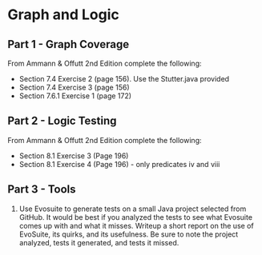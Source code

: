 # Graph and Logic

## Part 1 - Graph Coverage

From Ammann & Offutt 2nd Edition complete the following:

* Section 7.4 Exercise 2 (page 156). Use the Stutter.java provided
* Section 7.4 Exercise 3 (page 156)
* Section 7.6.1 Exercise 1 (page 172)

## Part 2 - Logic Testing

From Ammann & Offutt 2nd Edition complete the following:

* Section 8.1 Exercise 3 (Page 196)
* Section 8.1 Exercise 4 (Page 196) - only predicates iv and viii

## Part 3 - Tools

1. Use Evosuite to generate tests on a small Java project selected from GitHub. It would be best if you analyzed the tests to see what Evosuite comes up with and what it misses. Writeup a short report on the use of EvoSuite, its quirks, and its usefulness. Be sure to note the project analyzed, tests it generated, and tests it missed.
